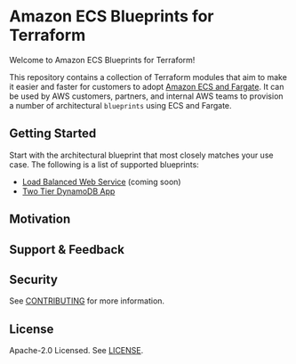 # Amazon ECS Blueprints for Terraform

Welcome to Amazon ECS Blueprints for Terraform!

This repository contains a collection of Terraform modules that aim to make it easier and faster for customers to adopt [Amazon ECS and Fargate](https://aws.amazon.com/ecs/). It can be used by AWS customers, partners, and internal AWS teams to provision a number of architectural `blueprints` using ECS and Fargate.


## Getting Started

Start with the architectural blueprint that most closely matches your use case.  The following is a list of supported blueprints:

- [Load Balanced Web Service](./blueprints/load-balanced-web-service/README.md) (coming soon)
- [Two Tier DynamoDB App](./blueprints/two-tier-dynamodb-app/)


## Motivation


## Support & Feedback


## Security

See [CONTRIBUTING](CONTRIBUTING.md#security-issue-notifications) for more information.


## License

Apache-2.0 Licensed. See [LICENSE](https://github.com/aws-ia/terraform-aws-eks-blueprints/blob/main/LICENSE).
